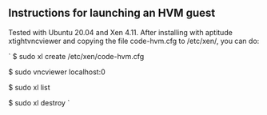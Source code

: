 

## Instructions for launching an HVM guest

Tested with Ubuntu 20.04 and Xen 4.11. After installing with aptitude xtightvncviewer and copying the file code-hvm.cfg to /etc/xen/, you can do:

`
$ sudo xl create /etc/xen/code-hvm.cfg

$ sudo vncviewer localhost:0

$ sudo xl list

$ sudo xl destroy <domid>
`
